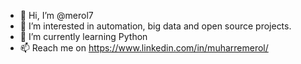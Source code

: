 - 👋 Hi, I’m @merol7
- 👀 I’m interested in automation, big data and open source projects.
- 🌱 I’m currently learning Python
- 📫 Reach me on https://www.linkedin.com/in/muharremerol/

<!---
merol7/merol7 is a ✨ special ✨ repository because its `README.md` (this file) appears on your GitHub profile.
You can click the Preview link to take a look at your changes.
--->
